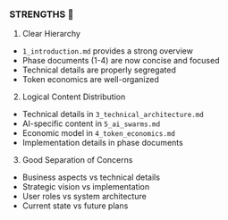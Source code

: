 ### STRENGTHS 💪

1. Clear Hierarchy
- `1_introduction.md` provides a strong overview
- Phase documents (1-4) are now concise and focused
- Technical details are properly segregated
- Token economics are well-organized

<!-- 💡 WHAT: This refers to how the documentation is organized in a clear top-down structure, starting with introduction and flowing logically through phases and technical details.
WHY: A clear hierarchy is crucial for a whitepaper because it helps readers progressively understand the project, from basic concepts to technical details, making the document accessible to both newcomers and technical experts. -->

2. Logical Content Distribution
- Technical details in `3_technical_architecture.md`
- AI-specific content in `5_ai_swarms.md`
- Economic model in `4_token_economics.md`
- Implementation details in phase documents

<!-- 💡 WHAT: This describes how different types of information are separated into dedicated files rather than mixed together.
WHY: Separating content by topic makes the whitepaper more maintainable and allows readers to easily find specific information they're interested in, whether it's technical specs, economics, or implementation details. -->

3. Good Separation of Concerns
- Business aspects vs technical details
- Strategic vision vs implementation
- User roles vs system architecture
- Current state vs future plans

<!-- 💡 WHAT: This refers to how different aspects of the project are clearly delineated and don't overlap unnecessarily.
WHY: Clear separation helps prevent confusion and makes the whitepaper more professional. It allows different audiences (investors, developers, users) to focus on the sections most relevant to them. -->
